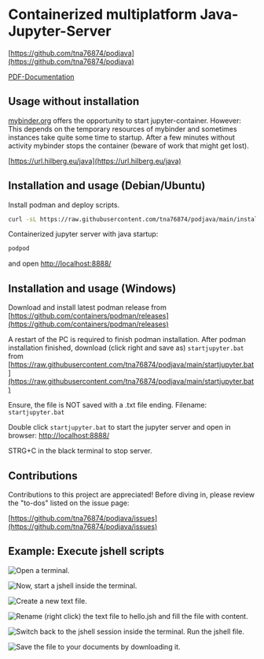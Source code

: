 # Containerized multiplatform Java-Jupyter-Server

[https://github.com/tna76874/podjava](https://github.com/tna76874/podjava)

[PDF-Documentation](https://tna76874.github.io/podjava/podjava.pdf)

## Usage without installation

[mybinder.org](https://mybinder.org/) offers the opportunity to start jupyter-container. However: This depends on the temporary resources of mybinder and sometimes instances take quite some time to startup. After a few minutes without activity mybinder stops the container (beware of work that might get lost).

[https://url.hilberg.eu/java](https://url.hilberg.eu/java)

## Installation and usage (Debian/Ubuntu)

Install podman and deploy scripts.

```bash
curl -sL https://raw.githubusercontent.com/tna76874/podjava/main/install.sh | bash
```

Containerized jupyter server with java startup:

```bash
podpod
```

and open [http://localhost:8888/](http://localhost:8888/)

## Installation and usage (Windows)

Download and install latest podman release from [https://github.com/containers/podman/releases](https://github.com/containers/podman/releases)

A restart of the PC is required to finish podman installation. After podman installation finished, download (click right and save as) `startjupyter.bat` from [https://raw.githubusercontent.com/tna76874/podjava/main/startjupyter.bat](https://raw.githubusercontent.com/tna76874/podjava/main/startjupyter.bat)

Ensure, the file is NOT saved with a .txt file ending. Filename: `startjupyter.bat`

Double click `startjupyter.bat` to start the jupyter server and open in browser: [http://localhost:8888/](http://localhost:8888/)

STRG+C in the black terminal to stop server.

## Contributions

Contributions to this project are appreciated! Before diving in, please review the "to-dos" listed on the issue page:

[https://github.com/tna76874/podjava/issues](https://github.com/tna76874/podjava/issues)

## Example: Execute jshell scripts

![Open a **terminal**.](doc/01.svg)



![Now, start a **jshell** inside the terminal.](doc/02.svg)



![Create a new **text file**.](doc/03.svg)



![**Rename** (right click) the text file to `hello.jsh` and **fill** the file **with content**.](doc/04.svg)



![Switch back to the **jshell** session inside the terminal. **Run** the jshell file.](doc/05.svg)



![**Save** the file to your documents by **downloading** it.](doc/06.svg)

